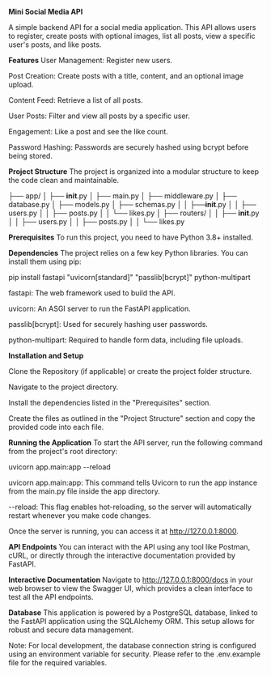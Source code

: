 **Mini Social Media API**

A simple backend API for a social media application. This API allows users to register, create posts with optional images, list all posts, view a specific user's posts, and like posts.

**Features**
User Management: Register new users.

Post Creation: Create posts with a title, content, and an optional image upload.

Content Feed: Retrieve a list of all posts.

User Posts: Filter and view all posts by a specific user.

Engagement: Like a post and see the like count.

Password Hashing: Passwords are securely hashed using bcrypt before being stored.

**Project Structure**
The project is organized into a modular structure to keep the code clean and maintainable.

├── app/
│ ├── __init__.py
│ ├── main.py
│ ├── middleware.py
│ ├── database.py
│ ├── models.py
│ ├── schemas.py
│ │ ├──__init__.py
│ │ ├── users.py
│ │ ├── posts.py
│ │ └── likes.py
│ ├── routers/
│ │ ├── __init__.py
│ │ ├── users.py
│ │ ├── posts.py
│ │ └── likes.py

**Prerequisites**
To run this project, you need to have Python 3.8+ installed.

**Dependencies**
The project relies on a few key Python libraries. You can install them using pip:

pip install fastapi "uvicorn[standard]" "passlib[bcrypt]" python-multipart

fastapi: The web framework used to build the API.

uvicorn: An ASGI server to run the FastAPI application.

passlib[bcrypt]: Used for securely hashing user passwords.

python-multipart: Required to handle form data, including file uploads.

**Installation and Setup**

Clone the Repository (if applicable) or create the project folder structure.

Navigate to the project directory.

Install the dependencies listed in the "Prerequisites" section.

Create the files as outlined in the "Project Structure" section and copy the provided code into each file.

**Running the Application**
To start the API server, run the following command from the project's root directory:

uvicorn app.main:app --reload

uvicorn app.main:app: This command tells Uvicorn to run the app instance from the main.py file inside the app directory.

--reload: This flag enables hot-reloading, so the server will automatically restart whenever you make code changes.

Once the server is running, you can access it at http://127.0.0.1:8000.

**API Endpoints**
You can interact with the API using any tool like Postman, cURL, or directly through the interactive documentation provided by FastAPI.

**Interactive Documentation**
Navigate to http://127.0.0.1:8000/docs in your web browser to view the Swagger UI, which provides a clean interface to test all the API endpoints.

**Database**
This application is powered by a PostgreSQL database, linked to the FastAPI application using the SQLAlchemy ORM. This setup allows for robust and secure data management.

Note: For local development, the database connection string is configured using an environment variable for security. Please refer to the .env.example file for the required variables.
